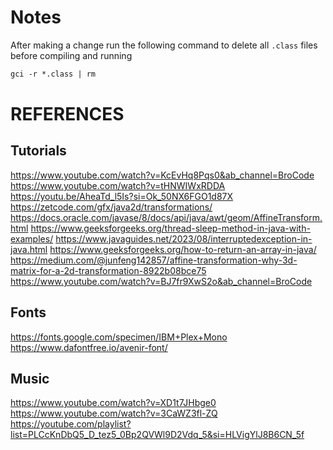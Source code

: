 # Notes
After making a change run the following command to delete all `.class` files before compiling and running
```ps
gci -r *.class | rm
```

# REFERENCES
## Tutorials
https://www.youtube.com/watch?v=KcEvHq8Pqs0&ab_channel=BroCode
https://www.youtube.com/watch?v=tHNWIWxRDDA
https://youtu.be/AheaTd_l5Is?si=Ok_50NX6FGO1d87X
https://zetcode.com/gfx/java2d/transformations/
https://docs.oracle.com/javase/8/docs/api/java/awt/geom/AffineTransform.html
https://www.geeksforgeeks.org/thread-sleep-method-in-java-with-examples/
https://www.javaguides.net/2023/08/interruptedexception-in-java.html
https://www.geeksforgeeks.org/how-to-return-an-array-in-java/
https://medium.com/@junfeng142857/affine-transformation-why-3d-matrix-for-a-2d-transformation-8922b08bce75
https://www.youtube.com/watch?v=BJ7fr9XwS2o&ab_channel=BroCode

## Fonts
https://fonts.google.com/specimen/IBM+Plex+Mono
https://www.dafontfree.io/avenir-font/

## Music
https://www.youtube.com/watch?v=XD1t7JHbge0
https://www.youtube.com/watch?v=3CaWZ3fl-ZQ
https://youtube.com/playlist?list=PLCcKnDbQ5_D_tez5_0Bp2QVWl9D2Vdq_5&si=HLVigYlJ8B6CN_5f
